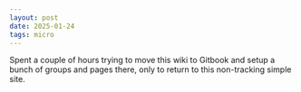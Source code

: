 ```yaml
---
layout: post
date: 2025-01-24
tags: micro
---
```


Spent a couple of hours trying to move this wiki to Gitbook and setup a bunch of groups and pages there, only to return to this non-tracking simple site.